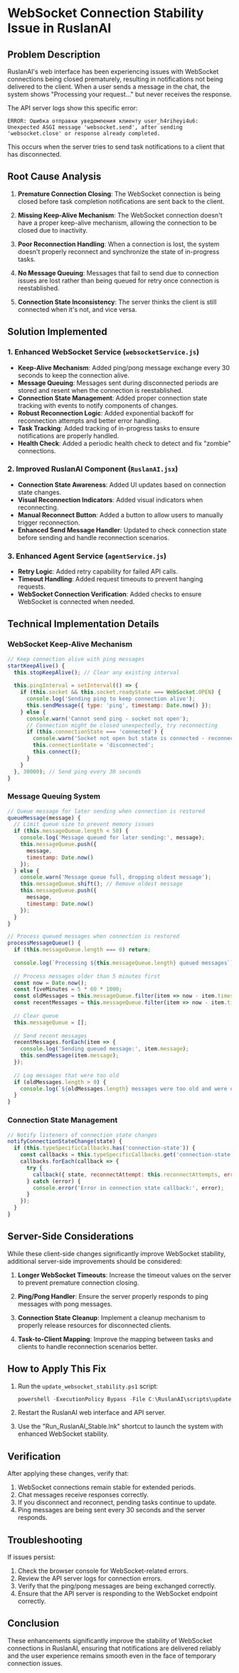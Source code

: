 # WebSocket Connection Stability Issue in RuslanAI

## Problem Description

RuslanAI's web interface has been experiencing issues with WebSocket connections being closed prematurely, resulting in notifications not being delivered to the client. When a user sends a message in the chat, the system shows "Processing your request..." but never receives the response.

The API server logs show this specific error:
```
ERROR: Ошибка отправки уведомления клиенту user_h4riheyi4u6: Unexpected ASGI message 'websocket.send', after sending 'websocket.close' or response already completed.
```

This occurs when the server tries to send task notifications to a client that has disconnected.

## Root Cause Analysis

1. **Premature Connection Closing**: The WebSocket connection is being closed before task completion notifications are sent back to the client.

2. **Missing Keep-Alive Mechanism**: The WebSocket connection doesn't have a proper keep-alive mechanism, allowing the connection to be closed due to inactivity.

3. **Poor Reconnection Handling**: When a connection is lost, the system doesn't properly reconnect and synchronize the state of in-progress tasks.

4. **No Message Queuing**: Messages that fail to send due to connection issues are lost rather than being queued for retry once connection is reestablished.

5. **Connection State Inconsistency**: The server thinks the client is still connected when it's not, and vice versa.

## Solution Implemented

### 1. Enhanced WebSocket Service (`websocketService.js`)

- **Keep-Alive Mechanism**: Added ping/pong message exchange every 30 seconds to keep the connection alive.
- **Message Queuing**: Messages sent during disconnected periods are stored and resent when the connection is reestablished.
- **Connection State Management**: Added proper connection state tracking with events to notify components of changes.
- **Robust Reconnection Logic**: Added exponential backoff for reconnection attempts and better error handling.
- **Task Tracking**: Added tracking of in-progress tasks to ensure notifications are properly handled.
- **Health Check**: Added a periodic health check to detect and fix "zombie" connections.

### 2. Improved RuslanAI Component (`RuslanAI.jsx`)

- **Connection State Awareness**: Added UI updates based on connection state changes.
- **Visual Reconnection Indicators**: Added visual indicators when reconnecting.
- **Manual Reconnect Button**: Added a button to allow users to manually trigger reconnection.
- **Enhanced Send Message Handler**: Updated to check connection state before sending and handle reconnection scenarios.

### 3. Enhanced Agent Service (`agentService.js`)

- **Retry Logic**: Added retry capability for failed API calls.
- **Timeout Handling**: Added request timeouts to prevent hanging requests.
- **WebSocket Connection Verification**: Added checks to ensure WebSocket is connected when needed.

## Technical Implementation Details

### WebSocket Keep-Alive Mechanism

```javascript
// Keep connection alive with ping messages
startKeepAlive() {
  this.stopKeepAlive(); // Clear any existing interval
  
  this.pingInterval = setInterval(() => {
    if (this.socket && this.socket.readyState === WebSocket.OPEN) {
      console.log('Sending ping to keep connection alive');
      this.sendMessage({ type: 'ping', timestamp: Date.now() });
    } else {
      console.warn('Cannot send ping - socket not open');
      // Connection might be closed unexpectedly, try reconnecting
      if (this.connectionState === 'connected') {
        console.warn('Socket not open but state is connected - reconnecting');
        this.connectionState = 'disconnected';
        this.connect();
      }
    }
  }, 30000); // Send ping every 30 seconds
}
```

### Message Queuing System

```javascript
// Queue message for later sending when connection is restored
queueMessage(message) {
  // Limit queue size to prevent memory issues
  if (this.messageQueue.length < 50) {
    console.log('Message queued for later sending:', message);
    this.messageQueue.push({
      message,
      timestamp: Date.now()
    });
  } else {
    console.warn('Message queue full, dropping oldest message');
    this.messageQueue.shift(); // Remove oldest message
    this.messageQueue.push({
      message,
      timestamp: Date.now()
    });
  }
}

// Process queued messages when connection is restored
processMessageQueue() {
  if (this.messageQueue.length === 0) return;
  
  console.log(`Processing ${this.messageQueue.length} queued messages`);
  
  // Process messages older than 5 minutes first
  const now = Date.now();
  const fiveMinutes = 5 * 60 * 1000;
  const oldMessages = this.messageQueue.filter(item => now - item.timestamp > fiveMinutes);
  const recentMessages = this.messageQueue.filter(item => now - item.timestamp <= fiveMinutes);
  
  // Clear queue
  this.messageQueue = [];
  
  // Send recent messages
  recentMessages.forEach(item => {
    console.log('Sending queued message:', item.message);
    this.sendMessage(item.message);
  });
  
  // Log messages that were too old
  if (oldMessages.length > 0) {
    console.log(`${oldMessages.length} messages were too old and were dropped`);
  }
}
```

### Connection State Management

```javascript
// Notify listeners of connection state changes
notifyConnectionStateChange(state) {
  if (this.typeSpecificCallbacks.has('connection-state')) {
    const callbacks = this.typeSpecificCallbacks.get('connection-state');
    callbacks.forEach(callback => {
      try {
        callback({ state, reconnectAttempt: this.reconnectAttempts, error: this.lastConnectionError });
      } catch (error) {
        console.error('Error in connection state callback:', error);
      }
    });
  }
}
```

## Server-Side Considerations

While these client-side changes significantly improve WebSocket stability, additional server-side improvements should be considered:

1. **Longer WebSocket Timeouts**: Increase the timeout values on the server to prevent premature connection closing.

2. **Ping/Pong Handler**: Ensure the server properly responds to ping messages with pong messages.

3. **Connection State Cleanup**: Implement a cleanup mechanism to properly release resources for disconnected clients.

4. **Task-to-Client Mapping**: Improve the mapping between tasks and clients to handle reconnection scenarios better.

## How to Apply This Fix

1. Run the `update_websocket_stability.ps1` script:
   ```powershell
   powershell -ExecutionPolicy Bypass -File C:\RuslanAI\scripts\update_websocket_stability.ps1
   ```

2. Restart the RuslanAI web interface and API server.

3. Use the "Run_RuslanAI_Stable.lnk" shortcut to launch the system with enhanced WebSocket stability.

## Verification

After applying these changes, verify that:

1. WebSocket connections remain stable for extended periods.
2. Chat messages receive responses correctly.
3. If you disconnect and reconnect, pending tasks continue to update.
4. Ping messages are being sent every 30 seconds and the server responds.

## Troubleshooting

If issues persist:

1. Check the browser console for WebSocket-related errors.
2. Review the API server logs for connection errors.
3. Verify that the ping/pong messages are being exchanged correctly.
4. Ensure that the API server is responding to the WebSocket endpoint correctly.

## Conclusion

These enhancements significantly improve the stability of WebSocket connections in RuslanAI, ensuring that notifications are delivered reliably and the user experience remains smooth even in the face of temporary connection issues.